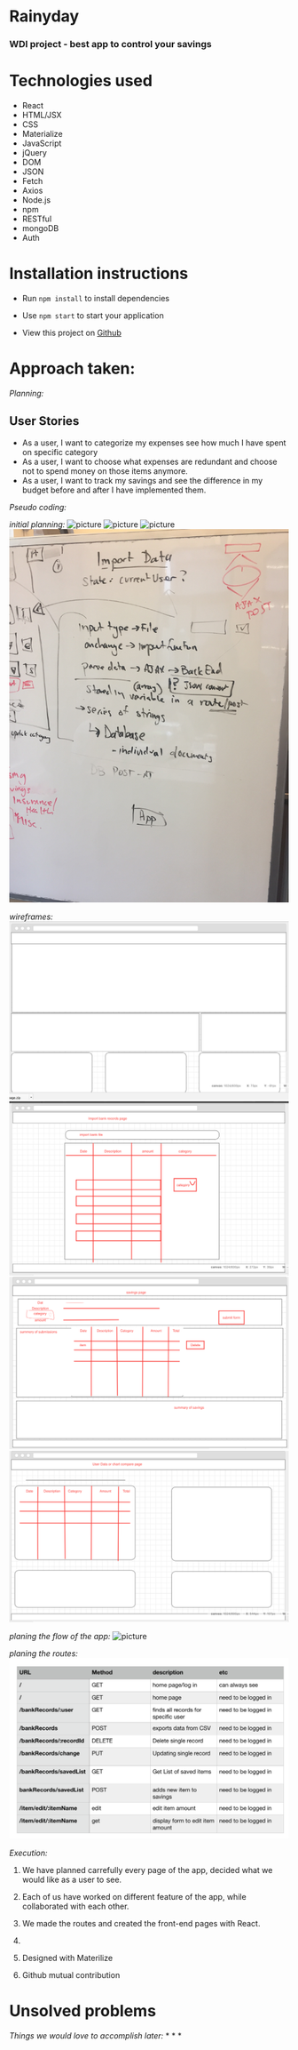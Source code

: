 # Rainyday
### WDI project - best app to control your savings

# Technologies used #

* React
* HTML/JSX
* CSS
* Materialize
* JavaScript
* jQuery
* DOM
* JSON
* Fetch
* Axios
* Node.js
* npm
* RESTful
* mongoDB
* Auth

# Installation instructions #
* Run `npm install` to install dependencies
* Use `npm start` to start your application

* View this project on  <a href="#">Github</a>

# Approach taken: #

_Planning:_
## User Stories ##

* As a user, I want to categorize my expenses see how much I have spent on specific category
* As a user, I want to choose what expenses are redundant and choose not to spend money on those items anymore. 
* As a user, I want to track my savings and see the difference in my budget before and after I have implemented them.

_Pseudo coding:_

_initial planning:_
![picture](client/public/img/initial-planning.jpg)
![picture](client/public/img/initial-planning-1.jpg)
![picture](client/public/img/initial-planning-2.jpg)
![picture](client/public/img/initial-planning-3.jpg)

_wireframes:_
![picture](client/public/img/wireframe2.png)
![picture](client/public/img/wireframe1.png)
![picture](client/public/img/wireframe3.png)
![picture](client/public/img/wireframe.png)


_planing the flow of the app:_
![picture](static/img/flowchartapp.png)

_planing the routes:_
![picture](client/public/img/routes.png)

_Execution:_ 

1.  We have planned carrefully every page of the app, decided what we would like as a user to see.   

2.  Each of us have worked on different feature of the app, while collaborated with each other.  

3.  We made the routes  and created the front-end pages with React.

4.    

5.  Designed with Materilize    

6.  Github mutual contribution    

# Unsolved problems #
_Things we would love to accomplish later:_
* 
* 
* 

